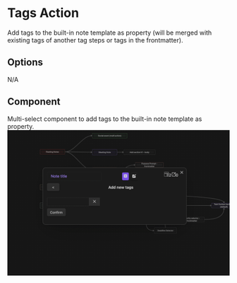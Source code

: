 # Tags Action
Add tags to the built-in note template as property (will be merged with existing tags of another tag steps or tags in the frontmatter).

## Options
N/A

## Component
Multi-select component to add tags to the built-in note template as property.
![gif](../resources/actions/tags/Tags-component.gif)
